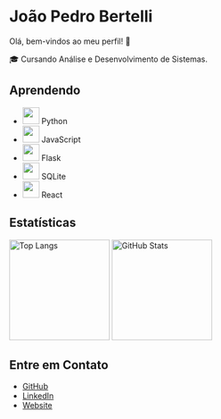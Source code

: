 # João Pedro Bertelli

Olá, bem-vindos ao meu perfil! 👋

🎓 Cursando Análise e Desenvolvimento de Sistemas.

## Aprendendo

- <img src="https://cdn.jsdelivr.net/gh/devicons/devicon@latest/icons/python/python-original.svg" width="30" height="30"> Python
- <img src="https://cdn.jsdelivr.net/gh/devicons/devicon@latest/icons/javascript/javascript-original.svg" width="30" height="30"> JavaScript
- <img src="https://cdn.jsdelivr.net/gh/devicons/devicon@latest/icons/flask/flask-original.svg" width="30" height="30"> Flask
- <img src="https://cdn.jsdelivr.net/gh/devicons/devicon@latest/icons/sqlite/sqlite-original.svg" width="30" height="30"> SQLite
- <img src="https://cdn.jsdelivr.net/gh/devicons/devicon@latest/icons/react/react-original.svg" width="30" height="30"> React

## Estatísticas

<div>
  <img height="180em" src="https://github-readme-stats.vercel.app/api/top-langs/?username=JotapBertelli&layout=compact&langs_count=7&theme=dracula" alt="Top Langs"/>
  <img height="180em" src="https://github-readme-stats.vercel.app/api?username=JotapBertelli&show_icons=true&theme=dracula&include_all_commits=true&count_private=true" alt="GitHub Stats"/>
</div>

## Entre em Contato

- [GitHub](https://github.com/JotapBertelli)
- [LinkedIn](seu_linkedin)
- [Website](seu_website)
